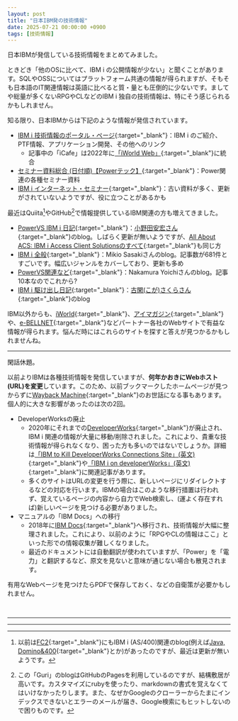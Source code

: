 ```yaml
---
layout: post
title: "日本IBM発の技術情報"
date: 2025-07-21 00:00:00 +0900
tags: [技術情報]
---
```

日本IBMが発信している技術情報をまとめてみました。

ときどき「他のOSに比べて、IBM i の公開情報が少ない」と聞くことがあります。SQLやOSSについてはプラットフォーム共通の情報が得られますが、そもそも日本語のIT関連情報は英語に比べると質・量とも圧倒的に少ないです。ましてや総量が多くないRPGやCLなどのIBM i 独自の技術情報は、特にそう感じられるかもしれません。

知る限り、日本IBMからは下記のような情報が発信されています。

- [IBM i 技術情報のポータル・ページ](https://www.ibm.com/support/pages/ibm-i-%E6%8A%80%E8%A1%93%E6%83%85%E5%A0%B1){:target="_blank"}：IBM i のご紹介、PTF情報、アプリケーション開発、その他へのリンク
  - 記事中の「iCafe」は2022年に[「iWorld Web」](https://www.ibm.com/support/pages/ibm-i-%E6%8A%80%E8%A1%93%E6%83%85%E5%A0%B1){:target="_blank"}に統合
- [セミナー資料総合 (日付順)【Powerテック】](https://ent.box.com/s/siwif7swtqutt3fi3w85z8xmsdj8bbu4){:target="_blank"}：Power関連の各種セミナー資料
- [IBM i インターネット・セミナー](https://www.ibm.com/support/pages/node/1274368){:target="_blank"}：古い資料が多く、更新がされていないようですが、役に立つことがあるかも

最近はQuiita[^1]やGitHub[^2]で情報提供しているIBM関連の方も増えてきました。

- [PowerVS IBM i 日記](https://qiita.com/6onoda/items/f146c78c0c1bbe905a42){:target="_blank"}：[小野田安宏さん](https://iworldweb.info/column/product/20230202_qiita_powervs){:target="_blank"}のblog。しばらく更新が無いようですが、[All About ACS: IBM i Access Client Solutionsのすべて](https://qiita.com/6onoda/items/2dc925586d8d3b8644f2){:target="_blank"}も同じ方
- [IBM i 全般](https://qiita.com/gomAnomalocaris/items/6669728f368e87c2d75e){:target="_blank"}：Mikio Sasakiさんのblog。記事数が681件とすごいです。幅広いジャンルをカバーしており、更新も多め
- [PowerVS関連など](https://qiita.com/yoichi_nakamura){:target="_blank"}：Nakamura Yoichiさんのblog。記事10本なのでこれから?
- [IBM i 駆け出し日記](https://qiita.com/koga39chan){:target="_blank"}：[古閑(こが)さくらさん](https://iworldweb.info/column/product/kokoi_qiita_fleshman){:target="_blank"}のblog


IBM以外からも、[iWorld](https://iworldweb.info/){:target="_blank"}、[アイマガジン](https://www.imagazine.co.jp/){:target="_blank"}や、[e-BELLNET](https://www.e-bellnet.com/){:target="_blank"}などパートナー各社のWebサイトで有益な情報が得られます。悩んだ時にはこれらのサイトを探すと答えが見つかるかもしれませんね。
<br>

<hr>

閑話休題。

以前よりIBMは各種技術情報を発信していますが、**何年かおきにWebホスト(URL)を変更**しています。このため、以前ブックマークしたホームページが見つからずに[Wayback Machine](https://web.archive.org/){:target="_blank"}のお世話になる事もあります。個人的に大きな影響があったのは次の2回。

- DeveloperWorksの廃止
  - 2020年にそれまでの[DeveloperWorks](https://www.ibm.com/developerworks/jp/){:target="_blank"}が廃止され、IBM i 関連の情報が大量に移動/削除されました。これにより、貴重な技術情報が得られなくなり、困った方も多いのではないでしょうか。詳細は[「IBM to Kill DeveloperWorks Connections Site」(英文)](https://www.itjungle.com/2019/10/30/ibm-to-kill-developerworks-site/){:target="_blank"}や[「IBM i on developerWorks」(英文)](https://dawnmayi.com/2014/02/05/ibm-i-on-developerworks/){:target="_blank"}に関連記事があります。
  - 多くのサイトはURLの変更を行う際に、新しいページにリダイレクトするなどの対応を行います。IBMの場合はこのような移行措置は行われず、覚えているページの内容から自力でWeb検索し、(運よく存在すれば)新しいページを見つける必要がありました。
- マニュアルの「IBM Docs」への移行
  - 2018年に[IBM Docs](https://www.ibm.com/docs/ja/){:target="_blank"}へ移行され、技術情報が大幅に整理されました。これにより、以前のように「RPGやCLの情報はここ」といった形での情報収集が難しくなりました。
  - 最近のドキュメントには自動翻訳が使われていますが、「Power」を「電力」と翻訳するなど、原文を見ないと意味が通じない場合も散見されます。

<P>

有用なWebページを見つけたらPDFで保存しておく、などの自衛策が必要かもしれません。


<br>


- - -
[^1]: 以前は[FC2](https://fc2.com/ja/){:target="_blank"}にもIBM i (AS/400)関連のblog(例えば[Java, Domino&400](http://jd400.web.fc2.com/){:target="_blank"}とか)があったのですが、最近は更新が無いようです。
[^2]: この「Guri」のblogはGitHubのPagesを利用しているのですが、結構敷居が高いです。カスタマイズにrubyを使ったり、markdownの書式を覚えなくてはいけなかったりします。また、なぜかGoogleのクローラーからたまにインデックスできないとエラーのメールが届き、Google検索にもヒットしないので困りものです。

<hr>

<!-- This content will not appear in the rendered Markdown
タグ
tags: [V7R5, V7R4, ACS, TR]

EOS
V7R3
V7R4
V7R5
V7R6
ACS
Db2
DX
HMC
LTO
Merlin
Navigator
NetServer
NVMe
OSS
PTF
POWER9
POWER10
POWER11
RDi
RDX
RPG
SQL
SWMA
TCP/IP
TR
技術情報
ペーパー
モダナイゼーション
パフォーマンス
運用
セキュリティ
その他
 -->
 

